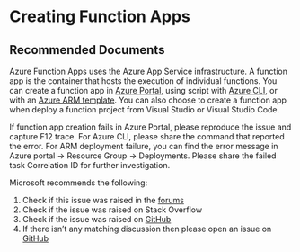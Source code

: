 <properties
	pageTitle="Creating Function Apps"
	description="Creating Function Apps"
	service="microsoft.web"
	resource="functions"
	authors="cts-shrahman,cts-shrahman"
    ms.author="shrahman, danzha"
	displayOrder=""
	selfHelpType="generic"
	supportTopicIds="32518043"
	resourceTags=""
	productPesIds="16072"
	cloudEnvironments="public"
	articleId="5c994644-095a-4bd2-b30e-8c7105018185"
/>

# Creating Function Apps

## **Recommended Documents**

Azure Function Apps uses the Azure App Service infrastructure. A function app is the container that hosts the execution of individual functions. You can create a function app in [Azure Portal](https://docs.microsoft.com/azure/azure-functions/functions-create-function-app-portal), using script with [Azure CLI](https://docs.microsoft.com/azure/azure-functions/functions-create-first-azure-function-azure-cli#create-a-function-app), or with an [Azure ARM template](https://docs.microsoft.com/azure/azure-functions/functions-infrastructure-as-code).  You can also choose to create a function app when deploy a function project from Visual Studio or Visual Studio Code.<br> 

If function app creation fails in Azure Portal, please reproduce the issue and capture F12 trace. For Azure CLI, please share the command that reported the error. For ARM deployment failure, you can find the error message in Azure portal -> Resource Group -> Deployments. Please share the failed task Correlation ID for further investigation.<br> 

Microsoft recommends the following:

1. Check if this issue was raised in the [forums](https://social.msdn.microsoft.com/Forums/home?forum=azurefunctions)
2. Check if the issue was raised on Stack Overflow
3. Check if the issue was raised on [GitHub](https://github.com/Azure/azure-functions-host)
4. If there isn’t any matching discussion then please open an issue on [GitHub](https://github.com/Azure/azure-functions-host)
